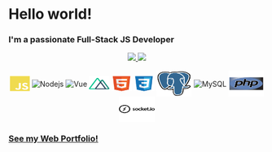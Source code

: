 
<h1 align="left">Hello world!</h1>

<h3>I'm a passionate Full-Stack JS Developer</h3>

<div align="center">
  <a href="https://github.com/igortrinidad">
    <img height="180em" src="https://github-readme-stats.vercel.app/api?username=igortrinidad&show_icons=true&theme=merko&include_all_commits=true&count_private=true" />
    <img height="180em" src="https://github-readme-stats.vercel.app/api/top-langs/?username=igortrinidad&layout=compact&langs_count=7&theme=merko" />
  </a>
  <div style="display: inline_block" align="center"><br>
    <img align="center" alt="Js" height="30" width="40" src="https://raw.githubusercontent.com/devicons/devicon/master/icons/javascript/javascript-plain.svg">
    <img align="center" alt="Nodejs" height="50" width="70" src="https://cdn.jsdelivr.net/gh/devicons/devicon/icons/nodejs/nodejs-original-wordmark.svg">
    <img align="center" alt="Vue"  height="30" width="40" src="https://cdn.jsdelivr.net/gh/devicons/devicon/icons/vuejs/vuejs-original.svg" />
    <img align="center" alt="Nuxt"  height="30" width="40" src="https://github.com/devicons/devicon/blob/master/icons/nuxtjs/nuxtjs-original.svg" />
    <img align="center" alt="HTML" height="30" width="40" src="https://raw.githubusercontent.com/devicons/devicon/master/icons/html5/html5-original.svg">
    <img align="center" alt="CSS" height="30" width="40" src="https://raw.githubusercontent.com/devicons/devicon/master/icons/css3/css3-original.svg">
    <img align="center" alt="Postgres" height="50" width="70" src="https://github.com/devicons/devicon/blob/master/icons/postgresql/postgresql-original.svg">
    <img align="center" alt="MySQL" height="50" width="70" src="https://cdn.jsdelivr.net/gh/devicons/devicon/icons/mysql/mysql-original-wordmark.svg">
    <img align="center" alt="PHP" height="50" width="70" src="https://github.com/devicons/devicon/blob/master/icons/php/php-original.svg">
    <img align="center" alt="WebSockets" height="50" width="70" src="https://github.com/devicons/devicon/blob/master/icons/socketio/socketio-original-wordmark.svg">
  </div>
</div>

<div align="left">
  <a href="https://igortrindade.dev" alt="Igor Trindade Web Portfolio">
    <h3>See my Web Portfolio!</h3>
  </a>
</div>

